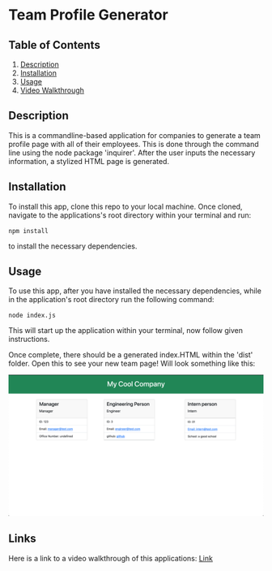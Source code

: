 # Team Profile Generator
## Table of Contents
1. [Description](#description)
2. [Installation](#installation)
3. [Usage](#usage)
4. [Video Walkthrough](#video-walkthrough)
## Description
This is a commandline-based application for companies to generate a team profile page with all of their employees. This is done through the command line using the node package 'inquirer'. After the user inputs the necessary information, a stylized HTML page is generated.

## Installation
To install this app, clone this repo to your local machine. Once cloned, navigate to the applications's root directory within your terminal and run:
```
npm install
``` 
to install the necessary dependencies. 

## Usage
To use this app, after you have installed the necessary dependencies, while in the application's root directory run the following command:
```
node index.js
```
This will start up the application within your terminal, now follow given instructions.

Once complete, there should be a generated index.HTML within the 'dist' folder. Open this to see your new team page! Will look something like this:

![Generated Team Example](./assets/imgs/teamGenerator_ex.png)

## Links
Here is a link to a video walkthrough of this applications: [Link](https://drive.google.com/file/d/1QzQ0QT4V9k-KTbPsuz1R5zog4JCm1Qyd/view?usp=share_link)

